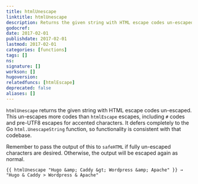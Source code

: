 ```yaml
---
title: htmlUnescape
linktitle: htmlUnescape
description: Returns the given string with HTML escape codes un-escaped.
godocref:
date: 2017-02-01
publishdate: 2017-02-01
lastmod: 2017-02-01
categories: [functions]
tags: []
ns:
signature: []
workson: []
hugoversion:
relatedfuncs: [htmlEscape]
deprecated: false
aliases: []
---
```


`htmlUnescape` returns the given string with HTML escape codes un-escaped. This un-escapes more codes than `htmlEscape` escapes, including `#` codes and pre-UTF8 escapes for accented characters. It defers completely to the Go `html.UnescapeString` function, so functionality is consistent with that codebase.

Remember to pass the output of this to `safeHTML` if fully un-escaped characters are desired. Otherwise, the output will be escaped again as normal.

```
{{ htmlUnescape "Hugo &amp; Caddy &gt; Wordpress &amp; Apache" }} → "Hugo & Caddy > Wordpress & Apache"
```